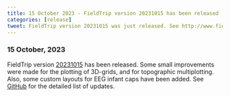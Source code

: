 ```yaml
---
title: 15 October 2023 - FieldTrip version 20231015 has been released
categories: [release]
tweet: FieldTrip version 20231015 was just released. See http://www.fieldtriptoolbox.org/#15-october-2023
---
```


### 15 October, 2023

FieldTrip version [20231015](http://github.com/fieldtrip/fieldtrip/releases/tag/20231015) has been released. Some small improvements were made for the plotting of 3D-grids, and for topographic multiplotting. Also, some custom layouts for EEG infant caps have been added.
See [GitHub](https://github.com/fieldtrip/fieldtrip/compare/20230926...20231015) for the detailed list of updates.
